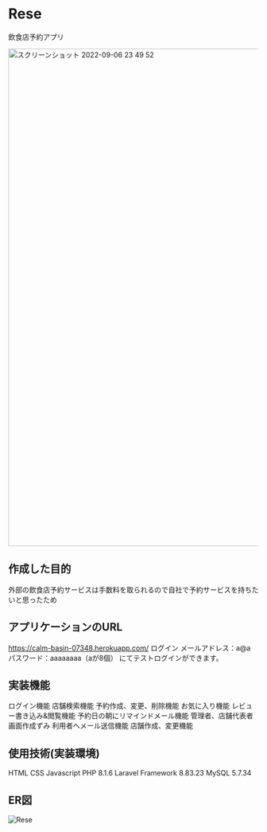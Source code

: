 # Rese
飲食店予約アプリ

<img width="1000" alt="スクリーンショット 2022-09-06 23 49 52" src="https://user-images.githubusercontent.com/103934454/188666572-a4c7b16d-59dc-4715-ab2f-b7026de38730.png">

## 作成した目的
外部の飲食店予約サービスは手数料を取られるので自社で予約サービスを持ちたいと思ったため

## アプリケーションのURL
https://calm-basin-07348.herokuapp.com/
ログイン
メールアドレス：a@a
パスワード：aaaaaaaa（aが8個）
にてテストログインができます。


## 実装機能
ログイン機能
店舗検索機能
予約作成、変更、削除機能
お気に入り機能
レビュー書き込み&閲覧機能
予約日の朝にリマインドメール機能
管理者、店舗代表者画面作成ずみ
利用者へメール送信機能
店舗作成、変更機能

## 使用技術(実装環境)
HTML
CSS
Javascript
PHP 8.1.6
Laravel Framework 8.83.23
MySQL  5.7.34 

## ER図
![Rese](https://user-images.githubusercontent.com/103934454/189643309-2c4d7601-6cd3-4713-bcbc-d356cbb05719.svg)


